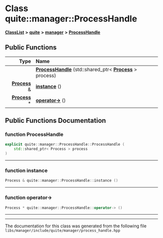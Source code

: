 

# Class quite::manager::ProcessHandle



[**ClassList**](annotated.md) **>** [**quite**](namespacequite.md) **>** [**manager**](namespacequite_1_1manager.md) **>** [**ProcessHandle**](classquite_1_1manager_1_1ProcessHandle.md)










































## Public Functions

| Type | Name |
| ---: | :--- |
|   | [**ProcessHandle**](#function-processhandle) (std::shared\_ptr&lt; [**Process**](classquite_1_1manager_1_1Process.md) &gt; process) <br> |
|  [**Process**](classquite_1_1manager_1_1Process.md) & | [**instance**](#function-instance) () <br> |
|  [**Process**](classquite_1_1manager_1_1Process.md) \* | [**operator-&gt;**](#function-operator) () <br> |




























## Public Functions Documentation




### function ProcessHandle 

```C++
explicit quite::manager::ProcessHandle::ProcessHandle (
    std::shared_ptr< Process > process
) 
```




<hr>



### function instance 

```C++
Process & quite::manager::ProcessHandle::instance () 
```




<hr>



### function operator-&gt; 

```C++
Process * quite::manager::ProcessHandle::operator-> () 
```




<hr>

------------------------------
The documentation for this class was generated from the following file `libs/manager/include/quite/manager/process_handle.hpp`

